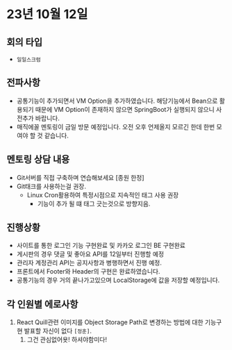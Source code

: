 # 23년 10월 12일

## 회의 타입

- `일일스크럼`

## 전파사항

- 공통기능이 추가되면서 VM Option을 추가하였습니다. 해당기능에서 Bean으로 활용되기 때문에 VM Option이 존재하지 않으면 SpringBoot가 실행되지 않으니 사전추가 바랍니다.
- 매직에꼴 멘토링이 금일 방문 예정입니다. 오전 오후 언제올지 모르긴 한데 한번 모여야 할 것 같습니다.

## 멘토링 상담 내용

- Git서버를 직접 구축하며 연습해보세요 [종원 한정]
- Git태크를 사용하는걸 권장.
  - Linux Cron활용하여 특정시점으로 지속적인 태그 사용 권장
    - 기능이 추가 될 떄 태그 긋는것으로 방향지음.

## 진행상황

- 사이트를 통한 로그인 기능 구현완료 및 카카오 로그인 BE 구현완료
- 게시판의 경우 댓글 및 좋아요 API를 12일부터 진행할 예정
- 관리자 계정관리 API는 공지사항과 병행하면서 진행 예정.
- 프론트에서 Footer와 Header의 구현은 완료하였습니다.
- 공통기능의 경우 거의 끝나가고있으며 LocalStorage에 값을 저장할 예정입니다.

## 각 인원별 에로사항

1. React Quill관련 이미지를 Object Storage Path로 변경하는 방법에 대한 기능구현 발표할 자신이 없다 `[정훈]`.
   1. 그건 관심없어욧! 하셔야함미다!
